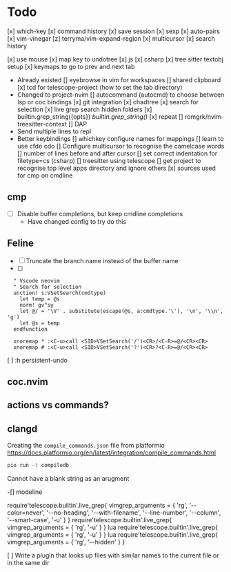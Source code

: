 # Todo
[x] which-key
[x] command history
[x] save session
[x] sexp
[x] auto-pairs
[x] vim-vinegar
[z] terryma/vim-expand-region
[x] multicursor
[x] search history

[x] use mouse
[x] map key to undotree
[x] js
[x] csharp
[x] tree sitter textobj setup
[x] keymaps to go to prev and next tab
  - Already existed
[] eyebrowse in vim for workspaces
[] shared clipboard
[x] tcd for telescope-project (how to set the tab directory)
  - Changed to project-nvim
[] autocommand (autocmd) to choose between lsp or coc bindings
[x] git integration
[x] chadtree
[x] search for selection
[x] live grep search hidden folders
[x] builtin.grep_string({opts})                            *builtin.grep_string()*
[x] repeat
[] romgrk/nvim-treesitter-context
[] DAP 
  - Send multiple lines to repl
  - Better keybindings
[] whichkey configure names for mappings
[] learn to use cfdo cdo
[] Configure multicursor to recognise the camelcase words
[] number of lines before and after cursor
[] set correct indentation for filetype=cs (csharp)
[] treesitter using telescope
[] get project to recognise top level apps directory and ignore others
[x] sources used for cmp on cmdline


## cmp
- [ ] Disable buffer completions, but keep cmdline completions
  - Have changed config to try do this

## Feline

- [ ] Truncate the branch name instead of the buffer name
- [ ] 


```viml
  " Vscode neovim
  " Search for selection
  unction! s:VSetSearch(cmdtype)
    let temp = @s
    norm! gv"sy
    let @/ = '\V' . substitute(escape(@s, a:cmdtype.'\'), '\n', '\\n', 'g')
    let @s = temp
  endfunction

  xnoremap * :<C-u>call <SID>VSetSearch('/')<CR>/<C-R>=@/<CR><CR>
  xnoremap # :<C-u>call <SID>VSetSearch('?')<CR>?<C-R>=@/<CR><CR>

```

[ ] :h persistent-undo

## coc.nvim
## actions vs commands?

## clangd

Creating the `compile_commands.json` file from platformio
https://docs.platformio.org/en/latest/integration/compile_commands.html

```bash
pio run -t compiledb
```

Cannot have a blank string as an arugment



-[] modeline


require'telescope.builtin'.live_grep{ vimgrep_arguments = { 'rg', '--color=never', '--no-heading', '--with-filename', '--line-number', '--column', '--smart-case', '-u' } }
require'telescope.builtin'.live_grep{ vimgrep_arguments = { 'rg',  '-u' } }
lua require'telescope.builtin'.live_grep{ vimgrep_arguments = { 'rg',  '-u' } }
lua require'telescope.builtin'.live_grep{ vimgrep_arguments = { 'rg',  '--hidden' } }


[ ] Write a plugin that looks up files with similar names to the current file or in the same dir

